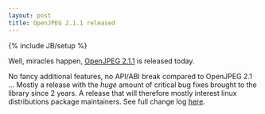 ```yaml
---
layout: post
title: OpenJPEG 2.1.1 released
---
```

{% include JB/setup %}

Well, miracles happen, [OpenJPEG 2.1.1](https://github.com/uclouvain/openjpeg/releases/tag/v2.1.1) is released today.

No fancy additional features, no API/ABI break compared to OpenJPEG 2.1 … Mostly a release with the *huge* amount of critical bug fixes brought to the library since 2 years. A release that will therefore mostly interest linux distributions package maintainers.
See full change log [here](https://github.com/uclouvain/openjpeg/blob/openjpeg-2.1/CHANGELOG.md).
